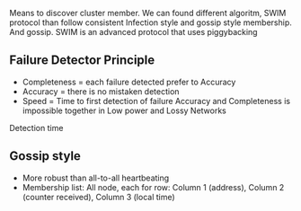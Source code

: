 Means to discover cluster member. 
We can found different algoritm, SWIM protocol than follow
consistent Infection style and gossip style membership. 
And gossip. SWIM is an advanced protocol that uses piggybacking



## Failure Detector Principle
- Completeness = each failure detected prefer to Accuracy
- Accuracy = there is no mistaken detection
- Speed = Time to first detection of failure
Accuracy and Completeness is impossible together 
in Low power and Lossy Networks

Detection time 

## Gossip style

- More robust than all-to-all heartbeating
- Membership list: All node, each for row: Column 1 (address), Column 2 (counter received), Column 3 (local time)


